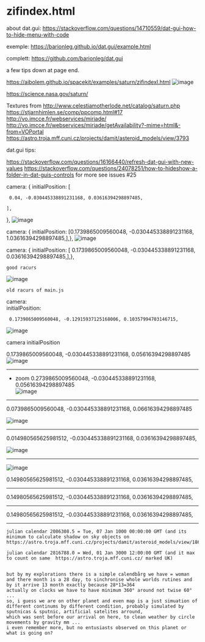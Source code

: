 # zifindex.html

about dat.gui: https://stackoverflow.com/questions/14710559/dat-gui-how-to-hide-menu-with-code

exemple: https://barionleg.github.io/dat.gui/example.html

complett: https://github.com/barionleg/dat.gui

a few tips down at page end.

https://aibolem.github.io/spacekit/examples/saturn/zifindexI.html
![image](https://github.com/aibolem/spacekit/assets/102619282/995e7813-b163-4ad0-b825-9d94b4bf98aa)


https://science.nasa.gov/saturn/

Textures from http://www.celestiamotherlode.net/catalog/saturn.php
https://stjarnhimlen.se/comp/ppcomp.html#17
http://vo.imcce.fr/webservices/miriade/
http://vo.imcce.fr/webservices/miriade/getAvailability?-mime=html&-from=VOPortal
https://astro.troja.mff.cuni.cz/projects/damit/asteroid_models/view/3793


dat.gui tips: 

https://stackoverflow.com/questions/16166440/refresh-dat-gui-with-new-values
https://stackoverflow.com/questions/24078251/how-to-hideshow-a-folder-in-dat-guis-controls
for more see issues #25

  camera: {
    initialPosition: [
  
     0.04, -0.030445338891231168, 0.03616394298897485, 
      
    ],
  },
![image](https://github.com/aibolem/spacekit/assets/102619282/4a497060-bac5-4301-bbce-80d6c15cea42)

camera: {
    initialPosition: [0.1739865009560048, -0.030445338891231168, 1.03616394298897485,],},
![image](https://github.com/aibolem/spacekit/assets/102619282/ff9c7fa3-c60b-45e6-90a2-cdd7e552877f)


camera: {
    initialPosition: [ 0.1739865009560048, -0.030445338891231168, 0.03616394298897485,],},

    good racurs
![image](https://github.com/aibolem/spacekit/assets/102619282/27aa5873-889e-44d7-8cb6-73773ac1b8cf)


    old racurs of main.js
  camera:  
    initialPosition: 
  
     0.1739865009560048, -0.12915937125168006, 0.10357994703146715,
      

  ![image](https://github.com/aibolem/spacekit/assets/102619282/8ca3aa75-2e57-428c-b946-53d639f169f2)

  camera 
    initialPosition 
  
   0.1739865009560048, -0.030445338891231168, 0.05616394298897485
    ![image](https://github.com/aibolem/spacekit/assets/102619282/43f65412-6c66-4369-a1cb-c03a2a75620e)

_____________________________________________________________________________________________________________________________________    

   - zoom  0.2739865009560048, -0.030445338891231168, 0.05616394298897485   
    ![image](https://github.com/aibolem/spacekit/assets/102619282/440c3636-527b-4578-ba96-e5ecc713a20a)

________________________________________________________________________________________________________________________________________

0.0739865009560048, -0.030445338891231168, 0.06616394298897485

![image](https://github.com/aibolem/spacekit/assets/102619282/cc31e539-c757-4b05-bdc2-22e881ef373c)

__________________________________________________________________________________________________________________________________________

0.014980565625981512, -0.030445338891231168, 0.03616394298897485,

![image](https://github.com/aibolem/spacekit/assets/102619282/474c1d65-8ff7-4d81-8b42-8a7488b0d5ba)

_____________________________________________________________________________________________________________________________________

![image](https://github.com/aibolem/spacekit/assets/102619282/7f999fdf-7f26-4e6e-804e-308c3a3e4089)


 0.14980565625981512, -0.030445338891231168, 0.03616394298897485,


______________________________________________________________________________________________________________________________________


 0.14980565625981512, -0.030445338891231168, 0.03616394298897485,


______________________________________________________________________________________________________________________________________


 0.14980565625981512, -0.030445338891231168, 0.03616394298897485,


______________________________________________________________________________________________________________________________________



    julian calendar 2086308.5 = Tue, 07 Jan 1000 00:00:00 GMT (and its minimum to calculate shadow on sky objects on https://astro.troja.mff.cuni.cz/projects/damit/asteroid_models/view/1863)

    julian calendar 2816788.0 = Wed, 01 Jan 3000 12:00:00 GMT (and it max to count on same  https://astro.troja.mff.cuni.cz/ marked UK)


    but by my explorations there is a simple calendbårg we have = woman and there month is a 28 day, to sinchronise whole worlds rutines and by it arrive 13 month exactly because 28*13=364
    actually on clocks we have to have minimum 360° around not twise 60° ... 
    so, i guess we are on other planet and even map is a just simuation of different continums by different condition, probably simulated by sputnicas & sputnic, artificial satelites arround, 
    which was sent before our arrival on here, to clean weather by circle movements by gravity mm ... 
    i even remember more, but no entusiasts observed on this planet or what is going on?


